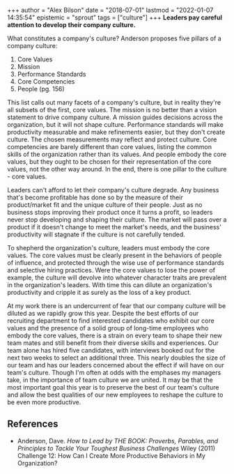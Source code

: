 +++
author = "Alex Bilson"
date = "2018-07-01"
lastmod = "2022-01-07 14:35:54"
epistemic = "sprout"
tags = ["culture"]
+++
**Leaders pay careful attention to develop their company culture.**

What constitutes a company's culture? Anderson proposes five pillars of a company culture:

1. Core Values
2. Mission
3. Performance Standards
4. Core Competencies
5. People (pg. 156)

This list calls out many facets of a company's culture, but in reality they're all subsets of the first, core values. The mission is no better than a vision statement to drive company culture. A mission guides decisions across the organization, but it will not shape culture. Performance standards will make productivity measurable and make refinements easier, but they don't create culture. The chosen measurements may reflect and protect culture. Core competencies are barely different than core values, listing the common skills of the organization rather than its values. And people embody the core values, but they ought to be chosen for their representation of the core values, not the other way around. In the end, there is one pillar to the culture - core values.

Leaders can't afford to let their company's culture degrade. Any business that's become profitable has done so by the measure of their product/market fit and the unique culture of their people. Just as no business stops improving their product once it turns a profit, so leaders never stop developing and shaping their culture. The market will pass over a product if it doesn't change to meet the market's needs, and the business' productivity will stagnate if the culture is not carefully tended.

To shepherd the organization's culture, leaders must embody the core values. The core values must be clearly present in the behaviors of people of influence, and protected through the wise use of performance standards and selective hiring practices. Were the core values to lose the power of example, the culture will devolve into whatever character traits are prevalent in the organization's leaders. With time this can dilute an organization's productivity and cripple it as surely as the loss of a key product.

At my work there is an undercurrent of fear that our company culture will be diluted as we rapidly grow this year. Despite the best efforts of our recruiting department to find interested candidates who exhibit our core values and the presence of a solid group of long-time employees who embody the core values, there is a strain on every team to shape their new team mates and still benefit from their diverse skills and experiences. Our team alone has hired five candidates, with interviews booked out for the next two weeks to select an additional three. This nearly doubles the size of our team and has our leaders concerned about the effect if will have on our team's culture. Though I'm often at odds with the emphases my managers take, in the importance of team culture we are united. It may be that the most important goal this year is to preserve the best of our team's culture and allow the best qualities of our new employees to reshape the culture to be even more productive.

## References

- Anderson, Dave. _How to Lead by THE BOOK: Proverbs, Parables, and Principles to Tackle Your Toughest Business Challenges_ Wiley (2011) Challenge 12: How Can I Create More Productive Behaviors in My Organization?
